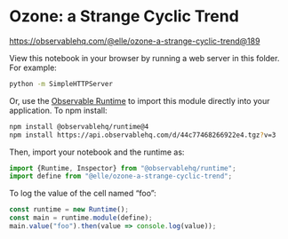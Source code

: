 # Ozone: a Strange Cyclic Trend

https://observablehq.com/@elle/ozone-a-strange-cyclic-trend@189

View this notebook in your browser by running a web server in this folder. For
example:

~~~sh
python -m SimpleHTTPServer
~~~

Or, use the [Observable Runtime](https://github.com/observablehq/runtime) to
import this module directly into your application. To npm install:

~~~sh
npm install @observablehq/runtime@4
npm install https://api.observablehq.com/d/44c77468266922e4.tgz?v=3
~~~

Then, import your notebook and the runtime as:

~~~js
import {Runtime, Inspector} from "@observablehq/runtime";
import define from "@elle/ozone-a-strange-cyclic-trend";
~~~

To log the value of the cell named “foo”:

~~~js
const runtime = new Runtime();
const main = runtime.module(define);
main.value("foo").then(value => console.log(value));
~~~

